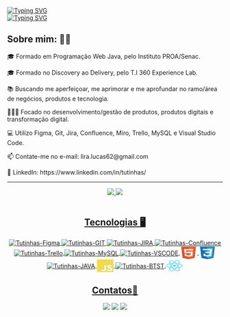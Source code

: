 <!-- ### Hello Hello, me chamo Lucas e seja Bem-vindo👋 -->

[![Typing SVG](https://readme-typing-svg.herokuapp.com?color=%2356FFD9&size=18&duration=6000&center=true&vCenter=true&width=600&lines=Hello+World+%3C3)](https://git.io/typing-svg)<br>
[![Typing SVG](https://readme-typing-svg.herokuapp.com?color=%2356FFD9&size=18&center=true&vCenter=true&width=600&lines=Ol%C3%A1+Devs%2C+me+chamo+Lucas%2C+seja+bem-vindo+ao+meu+perfil!+)](https://git.io/typing-svg)

<div> 
  <h2> Sobre mim: 👋🏻 </h2>
  <p> 🎓 Formado em Programação Web Java, pelo Instituto PROA/Senac. </p>
  <p> 🎓 Formado no Discovery ao Delivery, pelo T.I 360 Experience Lab. </p>
  <p> 📚 Buscando me aperfeiçoar, me aprimorar e me aprofundar no ramo/área de negócios, produtos e tecnologia. </p>
  <p> 👨🏻‍💻 Focado no desenvolvimento/gestão de produtos, produtos digitais e transformação digital. </p>
  <p> 💻 Utilizo Figma, Git, Jira, Confluence, Miro, Trello, MySQL e Visual Studio Code. </p>
  <p> 📫 Contate-me no e-mail: lira.lucas62@gmail.com </p>
  <p> 💙 LinkedIn: https://www.linkedin.com/in/tutinhas/

</div>

<hr>

<div align="center">
  <a href="https://github.com/Tutinhas">
  <img height="160em" src="https://github-readme-stats.vercel.app/api?username=Tutinhas&show_icons=true&theme=dracula&include_all_commits=true&count_private=true"/>
  <img height="160em" src="https://github-readme-stats.vercel.app/api/top-langs/?username=Tutinhas&layout=compact&theme=dracula"/>
</div>
  
  <div style="display: inline_block"><br>
  <div>
 <h2 align="center"> Tecnologias 🖥️</h2>
 <div align="center">
   <span>
  <img align="center" alt="Tutinhas-Figma" height="30" width="40" src="https://cdn.jsdelivr.net/gh/devicons/devicon/icons/figma/figma-original.svg">
  <img align="center" alt="Tutinhas-GIT" height="30" width="40" src="https://icongr.am/devicon/git-original.svg?size=128&color=currentColor">
  <img align="center" alt="Tutinhas-JIRA" height="30" width="40" src="https://cdn.jsdelivr.net/gh/devicons/devicon/icons/jira/jira-original.svg">
  <img align="center" alt="Tutinhas-Confluence" height="30" width="40" src="https://cdn.jsdelivr.net/gh/devicons/devicon/icons/confluence/confluence-original.svg" />
  <img align="center" alt="Tutinhas-Trello" height="30" width="40" src="https://cdn.jsdelivr.net/gh/devicons/devicon/icons/trello/trello-plain.svg">
  <img align="center" alt="Tutinhas-MySQL" height="30" width="40" src="https://icongr.am/devicon/mysql-original.svg?size=128&color=ffffff">
  <img align="center" alt="Tutinhas-VSCODE" height="30" width="40" src="https://cdn.jsdelivr.net/gh/devicons/devicon/icons/vscode/vscode-original.svg">
  <img align="center" alt="Tutinhas-HTML" height="30" width="40" src="https://raw.githubusercontent.com/devicons/devicon/master/icons/html5/html5-original.svg">
  <img align="center" alt="Tutinhas-CSS" height="30" width="40" src="https://raw.githubusercontent.com/devicons/devicon/master/icons/css3/css3-original.svg">
  <img align="center" alt="Tutinhas-JAVA" height="30" width="40" src="https://icongr.am/devicon/java-original.svg?size=128&color=ffffff">
  <img align="center" alt="Tutinhas-JS" height="30" width="40" src="https://raw.githubusercontent.com/devicons/devicon/master/icons/javascript/javascript-plain.svg">
  <img align="center" alt="Tutinhas-BTST" height="30" width="40" src="https://cdn.jsdelivr.net/gh/devicons/devicon/icons/bootstrap/bootstrap-original.svg">
  <img align="center" alt="Tutinhas-React" height="30" width="40" src="https://raw.githubusercontent.com/devicons/devicon/master/icons/react/react-original.svg">
  </span>
</div>
  
  ###
  
  <div>
   <h2 align="center"> Contatos📱</h2>
   <div align="center">
  <a href="https://instagram.com/_liralucass" target="_blank"><img src="https://img.shields.io/badge/-Instagram-%23E4405F?style=for-the-badge&logo=instagram&logoColor=white" target="_blank"></a>
  <a href = "mailto:lira.lucas62@gmail.com"><img src="https://img.shields.io/badge/-Gmail-%23333?style=for-the-badge&logo=gmail&logoColor=white" target="_blank"></a>
  <a href="https://www.linkedin.com/in/lucas-lira-86869b1b0/" target="_blank"><img src="https://img.shields.io/badge/-LinkedIn-%230077B5?style=for-the-badge&logo=linkedin&logoColor=white" target="_blank"></a> 
</div>
